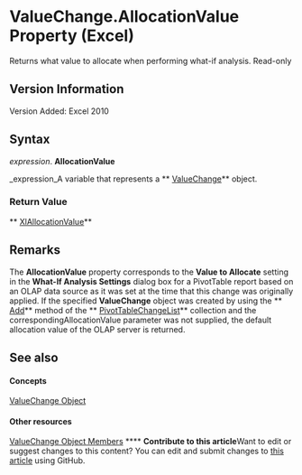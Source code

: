 
# ValueChange.AllocationValue Property (Excel)

Returns what value to allocate when performing what-if analysis. Read-only


## Version Information

Version Added: Excel 2010 


## Syntax

 _expression_. **AllocationValue**

 _expression_A variable that represents a  ** [ValueChange](27335d52-7003-2268-b5d0-c2cd21588579.md)** object.


### Return Value

 ** [XlAllocationValue](d7f73242-4adf-f700-a115-29c10d3a028a.md)**


## Remarks

The  **AllocationValue** property corresponds to the **Value to Allocate** setting in the **What-If Analysis Settings** dialog box for a PivotTable report based on an OLAP data source as it was set at the time that this change was originally applied. If the specified **ValueChange** object was created by using the ** [Add](d871f244-a669-9508-a006-bb36e693a288.md)** method of the ** [PivotTableChangeList](83bc0395-b97e-d57f-cfe4-e226a5cea36c.md)** collection and the correspondingAllocationValue parameter was not supplied, the default allocation value of the OLAP server is returned.


## See also


#### Concepts


 [ValueChange Object](27335d52-7003-2268-b5d0-c2cd21588579.md)
#### Other resources


 [ValueChange Object Members](cd467d92-dee0-d049-0457-ec85ef74adf8.md)
****   **Contribute to this article**Want to edit or suggest changes to this content? You can edit and submit changes to  [this article](https://github.com/jhershey00/VBA_Excel_Test/OpenXMLCon/articles/932cfa66-3664-5e23-85b7-769ac710669e.md) using GitHub.

